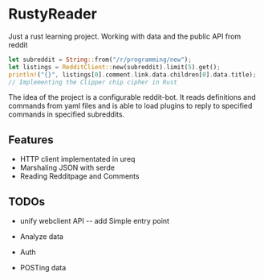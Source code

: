 # RustyReader 
Just a rust learning project. Working with data and the public API from reddit

```rust
let subreddit = String::from("/r/programming/new");
let listings = RedditClient::new(subreddit).limit(5).get();
println!("{}", listings[0].comment.link.data.children[0].data.title);
// Implementing the Clipper chip cipher in Rust
```


The idea of the project is a configurable reddit-bot. It reads definitions and commands from yaml files and is able to load plugins to reply to specified commands in specified subreddits.

## Features

- HTTP client implementated in ureq
- Marshaling JSON with serde
- Reading Redditpage and Comments

## TODOs
- unify webclient API -- add Simple entry point

- Analyze data
- Auth
- POSTing data

